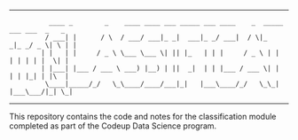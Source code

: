 ***
```
          ____ _        _    ____ ____ ___ _____ ___ ____    _  _____ ___ ___  _   _ 
         / ___| |      / \  / ___/ ___|_ _|  ___|_ _/ ___|  / \|_   _|_ _/ _ \| \ | |
        | |   | |     / _ \ \___ \___ \| || |_   | | |     / _ \ | |  | | | | |  \| |
        | |___| |___ / ___ \ ___) |__) | ||  _|  | | |___ / ___ \| |  | | |_| | |\  |
         \____|_____/_/   \_\____/____/___|_|   |___\____/_/   \_\_| |___\___/|_| \_|
 ```
***                                                                              
                                                                                                  

This repository contains the code and notes for the classification module completed as part of the Codeup Data Science program. 